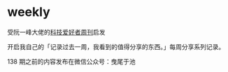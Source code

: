 # weekly

受阮一峰大佬的[科技爱好者周刊](https://www.ruanyifeng.com/blog/weekly/)启发

开启我自己的「记录过去一周，我看到的值得分享的东西。」每周分享系列记录。

138 期之前的内容发布在微信公众号：曳尾于池